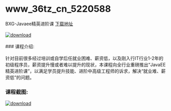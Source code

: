 # www_36tz_cn_5220588
BXG-Javaee精英进阶课
[下载地址](http://www.36tz.cn/article/5220588 "下载地址")
<br/></br>[![download](http://36tz.cn/muke_img/2021_07_1-69-300x144.png "下载地址")](http://www.36tz.cn/article/5220588 "下载地址")
<br/></br>### 课程介绍:<br/></br>针对目前很多经过培训或自学后任就业困难、薪资低，以及刚入行IT行业1-2年的初级程序员，薪资提升慢或者难以提升的现状，本课程向全行业重磅推出“JavaEE精英进阶课”，以满足学员提升技能、进阶中高级工程师的诉求，解决“就业难、薪资低”的问题。

### 课程截图:
[![download](http://36tz.cn/muke_img/2021_07_2-64.png "下载地址")](http://www.36tz.cn/article/5220588 "下载地址")
